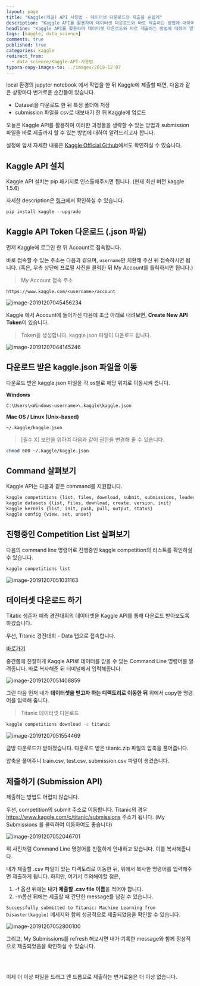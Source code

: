 ```yaml
---
layout: page
title: "Kaggle(캐글) API 사용법 - 데이터셋 다운로드와 제출을 손쉽게"
description: "Kaggle API를 활용하여 데이터셋 다운로드와 바로 제출하는 방법에 대하여 알아보겠습니다."
headline: "Kaggle API를 활용하여 데이터셋 다운로드와 바로 제출하는 방법에 대하여 알아보겠습니다."
tags: [kaggle, data_science]
comments: true
published: true
categories: kaggle
redirect_from:
  - data_science/Kaggle-API-사용법
typora-copy-images-to: ../images/2019-12-07
---
```




local 환경의 jupyter notebook 에서 작업을 한 뒤 Kaggle에 제출할 때면, 다음과 같은 상황마다 번거로운 순간들이 있습니다.

* Dataset을 다운로드 한 뒤 특정 폴더에 저장
* submission 파일을 csv로 내보내기 한 뒤 Kaggle에 업로드



오늘은 Kaggle API를 활용하여 이러한 과정들을 생략할 수 있는 방법과 submission 파일을 바로 제출까지 할 수 있는 방법에 대하여 알려드리고자 합니다.

설정에 앞서 자세한 내용은 [Kaggle Official Github](https://github.com/Kaggle/kaggle-api)에서도 확인하실 수 있습니다.



## Kaggle API 설치

Kaggle API 설치는 pip 패키지로 인스톨해주시면 됩니다. (현재 최신 버전 kaggle 1.5.6)

자세한 description은 [링크](https://pypi.org/project/kaggle/)에서 확인하실 수 있습니다.

```python
pip install kaggle --upgrade
```



## Kaggle API Token 다운로드 (.json 파일)

먼저 Kaggle에 로그인 한 뒤 Account로 접속합니다. 

바로 접속할 수 있는 주소는 다음과 같으며, `username`만 치환해 주신 뒤 접속하시면 됩니다. (혹은, 우측 상단에 프로필 사진을 클릭한 뒤 My Account를 틀릭하시면 됩니다.)



> My Account 접속 주소

`https://www.kaggle.com/<username>/account`

![image-20191207045456234](../images/2019-12-07/image-20191207045456234.png)



Kaggle 에서 Account에 들어가신 다음에 조금 아래로 내려보면, **Create New API Token**이 있습니다.

> Token을 생성합니다. kaggle.json 파일이 다운로드 됩니다.

![image-20191207044145246](../images/2019-12-07/image-20191207044145246.png)



## 다운로드 받은 kaggle.json 파일을 이동

다운로드 받은 kaggle.json 파일을 각 os별로 해당 위치로 이동시켜 줍니다.

**Windows**

`C:\Users\<Windows-username>\.kaggle\kaggle.json`

**Mac OS / Linux (Unix-based)** 

`~/.kaggle/kaggle.json`



> [필수 X] 보안을 위하여 다음과 같이 권한을 변경해 줄 수 있습니다.

```bash
chmod 600 ~/.kaggle/kaggle.json
```



## Command 살펴보기

Kaggle API는 다음과 같은 command를 지원합니다.

```bash
kaggle competitions {list, files, download, submit, submissions, leaderboard}
kaggle datasets {list, files, download, create, version, init}
kaggle kernels {list, init, push, pull, output, status}
kaggle config {view, set, unset}
```



## 진행중인 Competition List 살펴보기

다음의 command line 명령어로 진행중인 kaggle competition의 리스트를 확인하실 수 있습니다.

```bash
kaggle competitions list
```

![image-20191207051031163](../images/2019-12-07/image-20191207051031163.png)



## 데이터셋 다운로드 하기

Titatic 생존자 예측 경진대회의 데이터셋을 Kaggle API를 통해 다운로드 받아보도록 하겠습니다.

우선, Titanic 경진대회 - Data 탭으로 접속합니다.

[바로가기](https://www.kaggle.com/c/titanic/data)



중간쯤에 친절하게 Kaggle API로 데이터를 받을 수 있는 Command Line 명령어를 알려줍니다. 바로 복사해준 뒤 터미널에서 입력해줍니다.

![image-20191207051408859](../images/2019-12-07/image-20191207051408859.png)



그런 다음 먼저 내가 **데이터셋을 받고자 하는 디렉토리로 이동한 뒤** 위에서 copy한 명령어를 입력해 줍니다.



> Titanic 데이터셋 다운로드

```bash
kaggle competitions download -c titanic
```

![image-20191207051554469](../images/2019-12-07/image-20191207051554469.png)

금방 다운로드가 받아졌습니다. 다운로드 받은 titanic.zip 파일의 압축을 풀어줍니다.

압축을 풀어주니 train.csv, test.csv, submission.csv 파일이 생겼습니다.



## 제출하기 (Submission API)

제출하는 방법도 어렵지 않습니다.

우선, competition의 submit 주소로 이동합니다. Titanic의 경우 https://www.kaggle.com/c/titanic/submissions 주소가 됩니다. (My Submissions 를 클릭하여 이동하여도 좋습니다)

![image-20191207052046701](../images/2019-12-07/image-20191207052046701.png)



위 사진처럼 Command Line 명령어를 친절하게 안내하고 있습니다. 이를 복사해줍니다.



내가 제출할 .csv 파일이 있는 디렉토리로 이동한 뒤, 위에서 복사한 명령어를 입력해주면 제출하게 됩니다. 하지만, 여기서 주의해야할 점은,

1. -f 옵션 뒤에는 **내가 제출할 .csv file 이름**을 적어야 합니다.
2. -m옵션 뒤에는 제출할 때 간단한 message를 남길 수 있습니다. 



`Successfully submitted to Titanic: Machine Learning from Disaster(kaggle)` 메세지와 함께 성공적으로 제출되었음을 확인할 수 있습니다.



![image-20191207052800100](../images/2019-12-07/image-20191207052800100.png)

그리고, My Submissions를 refresh 해보시면 내가 기록한 message와 함께 정상적으로 제출되었음을 확인하실 수 있습니다.

<br>

<br>

이제 더 이상 파일을 드래그 앤 드롭으로 제출하는 번거로움은 더 이상 없습니다.

